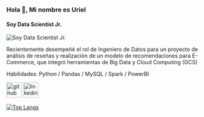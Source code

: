 ### Hola 👋, Mi nombre es Uriel
#### Soy Data Scientist Jr.
![Soy Data Scientist Jr.](https://thumbs.dreamstime.com/b/big-data-science-analysis-business-technology-concept-virtual-screen-big-data-science-analysis-business-technology-concept-145015243.jpg)

Recientemente desempeñé el rol de Ingeniero de Datos para un proyecto de análisis de reseñas y realización de un modelo de recomendaciones para E-Commerce, que integró herramientas de Big Data y Cloud Computing (GCS)

Habilidades: Python / Pandas / MySQL / Spark / PowerBI



[<img src='https://cdn.jsdelivr.net/npm/simple-icons@3.0.1/icons/github.svg' alt='github' height='40'>](https://github.com/UMazzucco)  [<img src='https://cdn.jsdelivr.net/npm/simple-icons@3.0.1/icons/linkedin.svg' alt='linkedin' height='40'>](https://www.linkedin.com/in/uriel-mazzucco-887459237/)  

[![Top Langs](https://github-readme-stats.vercel.app/api/top-langs/?username=UMazzucco)](https://github.com/anuraghazra/github-readme-stats)
